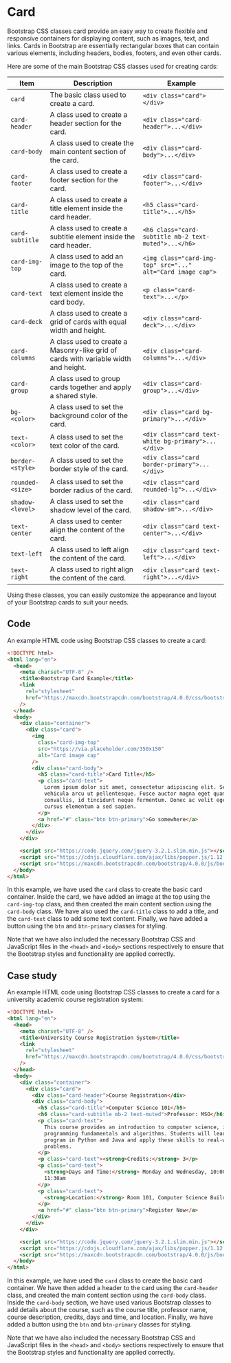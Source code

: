 # Card
Bootstrap CSS classes card provide an easy way to create flexible and responsive containers for displaying content, such as images, text, and links. Cards in Bootstrap are essentially rectangular boxes that can contain various elements, including headers, bodies, footers, and even other cards.

Here are some of the main Bootstrap CSS classes used for creating cards:

| Item              | Description                                                  | Example                                                         |
| ----------------- | ------------------------------------------------------------ | --------------------------------------------------------------- |
| `card`            | The basic class used to create a card.                        | `<div class="card"></div>`                                      |
| `card-header`     | A class used to create a header section for the card.         | `<div class="card-header">...</div>`                             |
| `card-body`       | A class used to create the main content section of the card.  | `<div class="card-body">...</div>`                               |
| `card-footer`     | A class used to create a footer section for the card.         | `<div class="card-footer">...</div>`                             |
| `card-title`      | A class used to create a title element inside the card header. | `<h5 class="card-title">...</h5>`                                |
| `card-subtitle`   | A class used to create a subtitle element inside the card header. | `<h6 class="card-subtitle mb-2 text-muted">...</h6>`             |
| `card-img-top`    | A class used to add an image to the top of the card.          | `<img class="card-img-top" src="..." alt="Card image cap">`      |
| `card-text`       | A class used to create a text element inside the card body.   | `<p class="card-text">...</p>`                                   |
| `card-deck`       | A class used to create a grid of cards with equal width and height. | `<div class="card-deck">...</div>`                              |
| `card-columns`    | A class used to create a Masonry-like grid of cards with variable width and height. | `<div class="card-columns">...</div>`                           |
| `card-group`      | A class used to group cards together and apply a shared style. | `<div class="card-group">...</div>`                             |
| `bg-<color>`      | A class used to set the background color of the card.         | `<div class="card bg-primary">...</div>`                         |
| `text-<color>`    | A class used to set the text color of the card.               | `<div class="card text-white bg-primary">...</div>`              |
| `border-<style>`  | A class used to set the border style of the card.             | `<div class="card border-primary">...</div>`                     |
| `rounded-<size>`  | A class used to set the border radius of the card.            | `<div class="card rounded-lg">...</div>`                         |
| `shadow-<level>`  | A class used to set the shadow level of the card.             | `<div class="card shadow-sm">...</div>`                          |
| `text-center`     | A class used to center align the content of the card.         | `<div class="card text-center">...</div>`                        |
| `text-left`       | A class used to left align the content of the card.           | `<div class="card text-left">...</div>`                          |
| `text-right`      | A class used to right align the content of the card.          | `<div class="card text-right">...</div>`                         |

Using these classes, you can easily customize the appearance and layout of your Bootstrap cards to suit your needs.

## Code
An example HTML code using Bootstrap CSS classes to create a card:

```html
<!DOCTYPE html>
<html lang="en">
  <head>
    <meta charset="UTF-8" />
    <title>Bootstrap Card Example</title>
    <link
      rel="stylesheet"
      href="https://maxcdn.bootstrapcdn.com/bootstrap/4.0.0/css/bootstrap.min.css"
    />
  </head>
  <body>
    <div class="container">
      <div class="card">
        <img
          class="card-img-top"
          src="https://via.placeholder.com/350x150"
          alt="Card image cap"
        />
        <div class="card-body">
          <h5 class="card-title">Card Title</h5>
          <p class="card-text">
            Lorem ipsum dolor sit amet, consectetur adipiscing elit. Sed maximus
            vehicula arcu ut pellentesque. Fusce auctor magna eget quam
            convallis, id tincidunt neque fermentum. Donec ac velit eget purus
            cursus elementum a sed sapien.
          </p>
          <a href="#" class="btn btn-primary">Go somewhere</a>
        </div>
      </div>
    </div>

    <script src="https://code.jquery.com/jquery-3.2.1.slim.min.js"></script>
    <script src="https://cdnjs.cloudflare.com/ajax/libs/popper.js/1.12.9/umd/popper.min.js"></script>
    <script src="https://maxcdn.bootstrapcdn.com/bootstrap/4.0.0/js/bootstrap.min.js"></script>
  </body>
</html>

```

In this example, we have used the `card` class to create the basic card container. Inside the card, we have added an image at the top using the `card-img-top` class, and then created the main content section using the `card-body` class. We have also used the `card-title` class to add a title, and the `card-text` class to add some text content. Finally, we have added a button using the `btn` and `btn-primary` classes for styling.

Note that we have also included the necessary Bootstrap CSS and JavaScript files in the `<head>` and `<body>` sections respectively to ensure that the Bootstrap styles and functionality are applied correctly.

## Case study
An example HTML code using Bootstrap CSS classes to create a card for a university academic course registration system:

```html
<!DOCTYPE html>
<html lang="en">
  <head>
    <meta charset="UTF-8" />
    <title>University Course Registration System</title>
    <link
      rel="stylesheet"
      href="https://maxcdn.bootstrapcdn.com/bootstrap/4.0.0/css/bootstrap.min.css"
    />
  </head>
  <body>
    <div class="container">
      <div class="card">
        <div class="card-header">Course Registration</div>
        <div class="card-body">
          <h5 class="card-title">Computer Science 101</h5>
          <h6 class="card-subtitle mb-2 text-muted">Professor: MSO</h6>
          <p class="card-text">
            This course provides an introduction to computer science, including
            programming fundamentals and algorithms. Students will learn to
            program in Python and Java and apply these skills to real-world
            problems.
          </p>
          <p class="card-text"><strong>Credits:</strong> 3</p>
          <p class="card-text">
            <strong>Days and Time:</strong> Monday and Wednesday, 10:00am -
            11:30am
          </p>
          <p class="card-text">
            <strong>Location:</strong> Room 101, Computer Science Building
          </p>
          <a href="#" class="btn btn-primary">Register Now</a>
        </div>
      </div>
    </div>

    <script src="https://code.jquery.com/jquery-3.2.1.slim.min.js"></script>
    <script src="https://cdnjs.cloudflare.com/ajax/libs/popper.js/1.12.9/umd/popper.min.js"></script>
    <script src="https://maxcdn.bootstrapcdn.com/bootstrap/4.0.0/js/bootstrap.min.js"></script>
  </body>
</html>

```

In this example, we have used the `card` class to create the basic card container. We have then added a header to the card using the `card-header` class, and created the main content section using the `card-body` class. Inside the `card-body` section, we have used various Bootstrap classes to add details about the course, such as the course title, professor name, course description, credits, days and time, and location. Finally, we have added a button using the `btn` and `btn-primary` classes for styling.

Note that we have also included the necessary Bootstrap CSS and JavaScript files in the `<head>` and `<body>` sections respectively to ensure that the Bootstrap styles and functionality are applied correctly.

